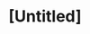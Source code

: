 ---
pid: llp517
title: "[Untitled]"
location_transcription: 
coordinates: "[-75.1656784, 39.9556166]"
zipcode: '19120'
gen_neighborhood: North Philadelphia
neighborhood: Logan,Olney
outside_phl: 
age: '8'
age_range: 6-13
instagram: 
image_file_name: llp_517.jpg
proposal_transcription: two kids playing
topic: Brotherly Love,Youth,Love
topic_summary: 0, 0, 0
type: Sculpture Statue,Playground
keywords_other: 
credit: Jomar Haertas
image_labels: 
twitter: 
facebook: 
permalink: "/monuments/llp517/"
layout: item-page
---